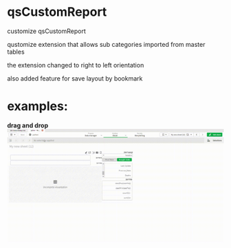 # qsCustomReport
customize qsCustomReport

qustomize extension that allows sub categories imported from master tables

the extension changed to right to left orientation

also added feature for save layout by bookmark

# examples:
**drag and drop**
![](qsCustomReport01.gif)

